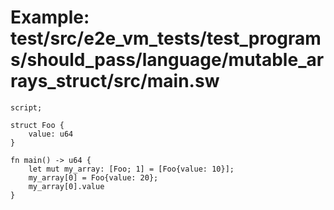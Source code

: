 # Example: test/src/e2e_vm_tests/test_programs/should_pass/language/mutable_arrays_struct/src/main.sw

```sway
script;

struct Foo {
    value: u64
}

fn main() -> u64 {
    let mut my_array: [Foo; 1] = [Foo{value: 10}];
    my_array[0] = Foo{value: 20};
    my_array[0].value
}

```
